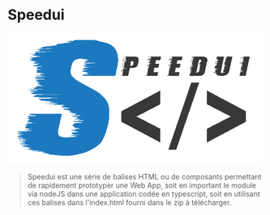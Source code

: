 # Speedui
![](ui/logo.png)

> Speedui est une série de balises HTML ou de composants permettant de rapidement prototyper une Web App, soit en important le module via nodeJS dans une application codée en typescript, soit en utilisant ces balises dans l'index.html fourni dans le zip à télécharger.
